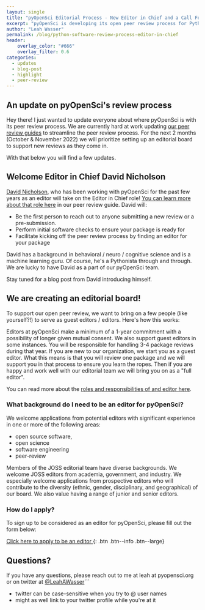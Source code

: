 ```yaml
---
layout: single
title: "pyOpenSci Editorial Process - New Editor in Chief and a Call For Editors"
excerpt: "pyOpenSci is developing its open peer review process for Python scientific software. Learn about our structure and if you are interested, apply to be on our editorial board."
author: "Leah Wasser"
permalink: /blog/python-software-review-process-editor-in-chief
header:
    overlay_color: "#666"
    overlay_filter: 0.6
categories:
  - updates
  - blog-post
  - highlight
  - peer-review
---
```


## An update on pyOpenSci's review process 

Hey there! I just wanted to update everyone about where pyOpenSci is with 
its peer review process. We are currently hard at work updating [our peer 
review guides](https://www.pyopensci.org/contributing-guide/intro.html) to 
streamline the peer review process. For the next 2 months (October & November 2022) 
we will prioritize setting up an editorial board to support new reviews as they 
come in. 

With that below you will find a few updates.

## Welcome Editor in Chief David Nicholson 

[David Nicholson](https://github.com/NickleDave), who has been working with pyOpenSci for the past few years as 
an editor will take on the Editor in Chief role! [You can learn more about that 
role here](https://www.pyopensci.org/contributing-guide/open-source-software-submissions/editor-in-chief-guide.html) in our peer review guide. David will:

* Be the first person to reach out to anyone submitting a new review or a pre-submission. 
* Perform initial software checks to ensure your package is ready for  
* Facilitate kicking off the peer review process by finding an editor for your package

David has a background in behavioral / neuro / cognitive science and is a machine learning guru. 
Of course, he's a Pythonista through and through. We are lucky to have David as a 
part of our pyOpenSci team. 

Stay tuned for a blog post from David introducing himself.

## We are creating an editorial board!

To support our open peer review, we want to bring on a few people (like yourself?!) 
to serve as guest editors / editors. Here's how this works:

Editors at pyOpenSci make a minimum of a 1-year commitment with a possibility
of longer given mutual consent. We also 
support guest editors in some instances. You will be responsible for handling 3-4 
package reviews during that year. If you are new to our organization, we start 
you as a guest editor. What this means is that you will review one package and 
we will support you in that process to ensure you learn the ropes. Then if you 
are happy and work well with our editorial team we will bring you on as a 
"full editor".


You can read more about the [roles and responsibilities of and editor here](https://www.pyopensci.org/contributing-guide/open-source-software-submissions/editors-guide.html).

### What background do I need to be an editor for pyOpenSci?

We welcome applications from potential editors with significant experience in 
one or more of the following areas: 
* open source software, 
* open science
* software engineering
* peer-review

Members of the JOSS editorial team have diverse backgrounds. We welcome 
JOSS editors from academia, government, and industry. We especially welcome 
applications from prospective editors who will contribute to the diversity 
(ethnic, gender, disciplinary, and geographical) of our board. We also value 
having a range of junior and senior editors.


### How do I apply?

To sign up to be considered as an editor for pyOpenSci, please fill out the 
form below:

[Click here to apply to be an editor <i class="fa fa-4 fa-arrow-circle-right" aria-hidden="true"></i>](https://forms.gle/YH4kTeDFoYjDtefh7){: .btn .btn--info .btn--large}

## Questions?
If you have any questions, please reach out to me at leah at pyopensci.org or on 
twitter at [@LeahAWasser](https://twitter.com/LeahAWasser)```

* twitter can be case-sensitive when you try to @ user names
* might as well link to your twitter profile while you're at it


 

